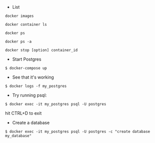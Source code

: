 - List 
```
docker images

docker container ls

docker ps

docker ps -a

docker stop [option] container_id
```

- Start Postgres
```
$ docker-compose up
```

- See that it's working
```
$ docker logs -f my_postgres
```

- Try running psql:
```
$ docker exec -it my_postgres psql -U postgres
```
hit CTRL+D to exit

- Create a database
```
$ docker exec -it my_postgres psql -U postgres -c "create database my_database"
```